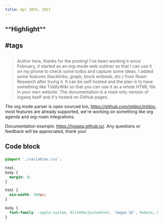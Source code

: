 ```yaml
---
title: Apr 28th, 2021
---
```


## ^^Highlight^^
## #tags
##
## 
> Author here, thanks for the posting! I've been working it since February, it started as an org-mode web outliner so that I can use it on my phone to check some todos and capture some ideas.
I added some features (backlinks, graph, block embeds, etc.) from Roam Research after trying it. It can be self-hosted and the plan is to have something like TiddlyWiki so that you can use it as a whole HTML file in your own website. The documentation is a read-only version of logseq itself and it's hosted on GitHub pages.

The org mode parser is open sourced too, https://github.com/mldoc/mldoc, most features are already supported, we're working on something like org agenda and org-roam integrations.

Documentation example: https://logseq.github.io/. Any questions or feedback will be appreciated, thank you!
## Code block
### 
```css
@import './variables.css';

html,
body {
  margin: 0;
}

html {
  min-width: 300px;
}

body {
  font-family: -apple-system, BlinkMacSystemFont, 'Segoe UI', Roboto, Helvetica, Arial, sans-serif;
}
```
##
